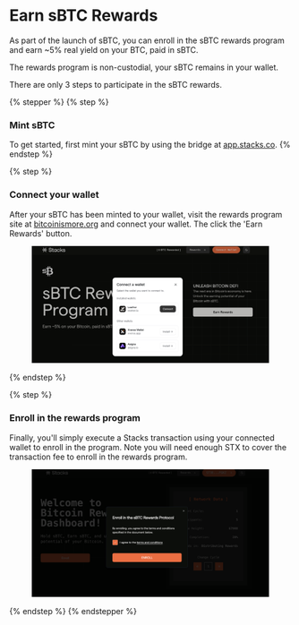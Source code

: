 # Earn sBTC Rewards

As part of the launch of sBTC, you can enroll in the sBTC rewards program and earn \~5% real yield on your BTC, paid in sBTC.

The rewards program is non-custodial, your sBTC remains in your wallet.

There are only 3 steps to participate in the sBTC rewards.

{% stepper %}
{% step %}
### Mint sBTC

To get started, first mint your sBTC by using the bridge at [app.stacks.co](https://app.stacks.co/).
{% endstep %}

{% step %}
### Connect your wallet

After your sBTC has been minted to your wallet, visit the rewards program site at [bitcoinismore.org](../../concepts/block-production/bitcoin-reorgs.md) and connect your wallet. The click the 'Earn Rewards' button.

<figure><img src="../../.gitbook/assets/image (20).png" alt=""><figcaption></figcaption></figure>
{% endstep %}

{% step %}
### Enroll in the rewards program

Finally, you'll simply execute a Stacks transaction using your connected wallet to enroll in the program. Note you will need enough STX to cover the transaction fee to enroll in the rewards program.

<figure><img src="../../.gitbook/assets/image (22).png" alt=""><figcaption></figcaption></figure>
{% endstep %}
{% endstepper %}
